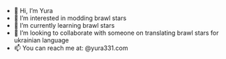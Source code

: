 - 👋 Hi, I’m Yura
- 👀 I’m interested in modding brawl stars
- 🌱 I’m currently learning brawl stars
- 💞️ I’m looking to collaborate with someone on translating brawl stars for ukrainian language
- 📫 You can reach me at: @yura331.com

<!---
Yura3313/Yura3313 is a ✨ special ✨ repository because its `README.md` (this file) appears on your GitHub profile.
You can click the Preview link to take a look at your changes.
--->
